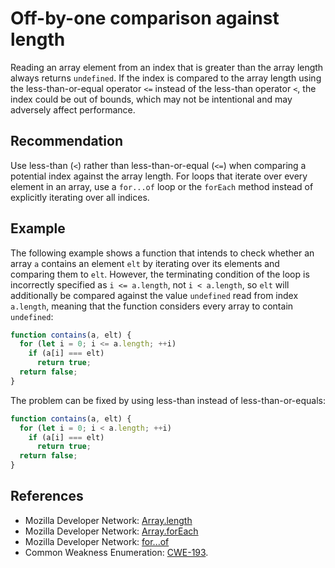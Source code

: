 # Off-by-one comparison against length
Reading an array element from an index that is greater than the array length always returns `undefined`. If the index is compared to the array length using the less-than-or-equal operator `<=` instead of the less-than operator `<`, the index could be out of bounds, which may not be intentional and may adversely affect performance.


## Recommendation
Use less-than (`<`) rather than less-than-or-equal (`<=`) when comparing a potential index against the array length. For loops that iterate over every element in an array, use a `for...of` loop or the `forEach` method instead of explicitly iterating over all indices.


## Example
The following example shows a function that intends to check whether an array `a` contains an element `elt` by iterating over its elements and comparing them to `elt`. However, the terminating condition of the loop is incorrectly specified as `i <= a.length`, not `i < a.length`, so `elt` will additionally be compared against the value `undefined` read from index `a.length`, meaning that the function considers every array to contain `undefined`:


```javascript
function contains(a, elt) {
  for (let i = 0; i <= a.length; ++i)
    if (a[i] === elt)
      return true;
  return false;
}
```
The problem can be fixed by using less-than instead of less-than-or-equals:


```javascript
function contains(a, elt) {
  for (let i = 0; i < a.length; ++i)
    if (a[i] === elt)
      return true;
  return false;
}
```

## References
* Mozilla Developer Network: [Array.length](https://developer.mozilla.org/en-US/docs/Web/JavaScript/Reference/Global_Objects/Array/length)
* Mozilla Developer Network: [Array.forEach](https://developer.mozilla.org/en-US/docs/Web/JavaScript/Reference/Global_Objects/Array/forEach)
* Mozilla Developer Network: [for...of](https://developer.mozilla.org/en-US/docs/Web/JavaScript/Reference/Statements/for...of)
* Common Weakness Enumeration: [CWE-193](https://cwe.mitre.org/data/definitions/193.html).
